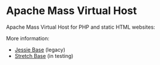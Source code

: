 # Apache Mass Virtual Host

Apache Mass Virtual Host for PHP and static HTML websites:

More information:

- [Jessie Base](jessie) (legacy)
- [Stretch Base](stretch) (in testing)
